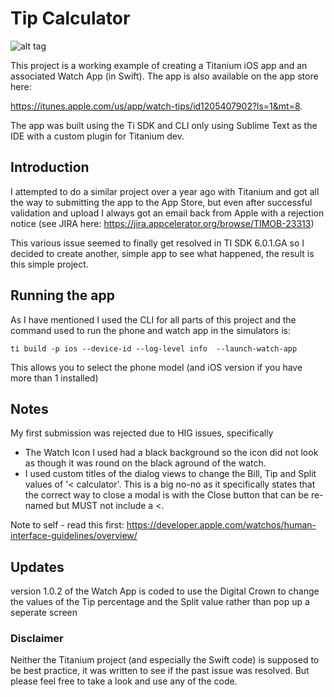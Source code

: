 # Tip Calculator 

![alt tag](https://raw.githubusercontent.com/magnatronus/Watch-Tips/master/screenshots/Simulator%20Screen%20Shot%205%20Mar%202017%2C%2008.49.12.png)

This project is a working example of creating a Titanium iOS app and an associated Watch App (in Swift). The app is also available on the app store here: 

https://itunes.apple.com/us/app/watch-tips/id1205407902?ls=1&mt=8. 

The app was built using the Ti SDK and CLI only using Sublime Text as the IDE with a custom plugin for Titanium dev.

## Introduction

I attempted to do a similar project over a year ago with Titanium and got all the way to submitting the app to the App Store, but even after successful validation and upload I always got an email back from Apple with a rejection notice (see JIRA here: https://jira.appcelerator.org/browse/TIMOB-23313)

This various issue seemed to finally get resolved in TI SDK 6.0.1.GA  so I decided to create another, simple app to see what happened,  the result is this simple project.


## Running the app

As I have mentioned I used the CLI for all parts of this project and the command used to run the phone and watch app in the simulators is:

```
ti build -p ios --device-id --log-level info  --launch-watch-app
```
This allows you to select the phone model (and iOS version if you have more than 1 installed)


## Notes

My first submission was rejected due to HIG issues, specifically

* The Watch Icon I used had a black background so the icon did not look as though it was round on the black aground of the watch.
* I used custom titles of the dialog views to change the Bill, Tip and Split values of '< calculator'. This is a big no-no as it specifically states that the correct way to close a modal is with the Close button that can be re-named but MUST not include a <.

Note to self - read this first: https://developer.apple.com/watchos/human-interface-guidelines/overview/


## Updates

version 1.0.2 of the Watch App is coded to use the Digital Crown to change the values of the Tip percentage and the Split value rather than pop up a seperate screen 


### Disclaimer

Neither the Titanium project (and especially the Swift code) is supposed to be best practice, it was written to see if the past issue was resolved. But please feel free to take a look and use any of the code.





